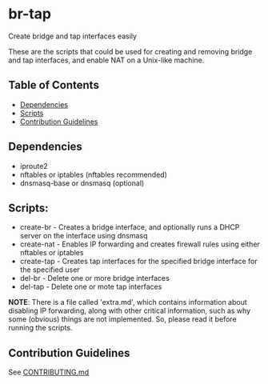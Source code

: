 # br-tap

Create bridge and tap interfaces easily

These are the scripts that could be used for creating and removing bridge and
tap interfaces, and enable NAT on a Unix-like machine.

## Table of Contents

- [Dependencies](#dependencies)
- [Scripts](#scripts)
- [Contribution Guidelines](#contribution-guidelines)

## Dependencies

- iproute2
- nftables or iptables (nftables recommended)
- dnsmasq-base or dnsmasq (optional)

## Scripts:

- create-br - Creates a bridge interface, and optionally runs a DHCP server on
  the interface using dnsmasq
- create-nat - Enables IP forwarding and creates firewall rules using either
  nftables or iptables
- create-tap - Creates tap interfaces for the specified bridge interface for
  the specified user
- del-br - Delete one or more bridge interfaces
- del-tap - Delete one or mote tap interfaces

**NOTE**: There is a file called 'extra.md', which contains information about
disabling IP forwarding, along with other critical information, such as why
some (obvious) things are not implemented. So, please read it before running
the scripts.

## Contribution Guidelines

See [CONTRIBUTING.md](CONTRIBUTING.md)
